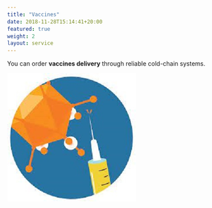 ```yaml
---
title: "Vaccines"
date: 2018-11-28T15:14:41+20:00
featured: true
weight: 2
layout: service
---
```


You can order **vaccines delivery** through reliable cold-chain systems.

![Vaccine Supply](/images/illustrations/vaccine.jpg)






